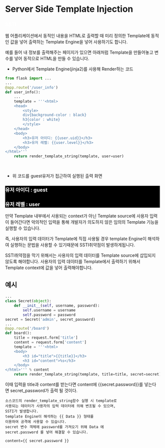 # Server Side Template Injection
### SSTI

웹 어플리케이션에서 동적인 내용을 
HTML로 출력할 때 미리 정의한
Template에 동적인 값을 넣어
출력하는 Template Engine을 넣어
사용하기도 합니다.

예를 들어 내 정보를 출력해주는
페이지가 있으면 아래처럼 Template을 만들어놓고 변수를 넣어 동적으로 HTML을 만들 수 있습니다.
</br>

- Python에서 Template Engine(jinja2)를 사용해 Render하는 코드
```python
from flask import ...
...
@app.route('/user_info')
def user_info():
    ...		
    template = '''<html>
    <head>
        <style>
        div{background-color : black}
        h3{color : white}
        </style>
    </head>
    <body>
        <h3>유저 아이디: {{user.uid}}</h3>
        <h3>유저 레벨: {{user.level}}</h3>
    </body>
</html>'''
    return render_template_string(template, user=user)
```
</br>

- 위 코드를 guest유저가 접근하여 실행된 출력 화면
<html>
    <head>
        <style>div{background-color : black}
        h3{color : white}
        </style>
    </head>
    <body>
        <div>
            <h3>유저 아이디 : guest </h3>
            <h3>유저 레벨 : user </h3>
        </div>
    </body>
</html>

만약 Template 내부에서 사용되는 context가 아닌
Template source에 사용자 입력이 들어간다면
악의적인 입력을 통해
개발자가 의도하지 않은
임의의 Template 기능을 실행할 수 있습니다.

즉, 사용자의 입력 데이터가
Template에 직접 사용될 경우 template Engine이 해석하여 실행하는
문법을 사용할 수 있기때문에
SSTI취약점이 발생하게됩니다.

SSTI취약점을 막기 위해서는
사용자의 입력 데이터를
Template source에 삽입되지 않도록 해야합니다.
사용자의 입력 데이터를 Template에서 출력하기 위해서
Template context에 값을 넣어 출력해야합니다.

## 예시

```python
...
class Secret(object):
    def __init__(self, username, password):
        self.username = username
        self.password = password
secret = Secret('admin', secret_password)
...
@app.route('/board')
def board():
    title = request.form['title']
    content = request.form['content']
    template = '''<html>
    <body>
        <h3 id="title">{{title}}</h3>
        <h3 id="content">%s</h3>
    </body>
</html>''' % content
    return render_template_string(template, title=title, secret=secret)
```

이때 입력을 title과 content를 받는다면
content에 {{secret.password}}를 넣는다면 secret_password가 출력 될 것이다.

```
소스코드의 render_template_string함수 실행 시 template로
사용되는 데이터가 사용자의 입력 데이터에 의해 변조될 수 있으며,
SSTI가 발생합니다.
template Engine이 해석하는 {{ Data }} 형태를
이용하여 공격에 사용할 수 있습니다.
secret 변수 객체에 password를 가져오기 위해 Data 에
secret.password 를 넣어 해결할 수 있습니다.

content={{ secret.password }}
```